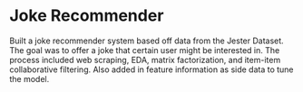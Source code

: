 # Joke Recommender
Built a joke recommender system based off data from the Jester Dataset. The goal was to offer a joke that certain user might be interested in. The process included web scraping, EDA, matrix factorization, and item-item collaborative filtering. Also added in feature information as side data to tune the model.
